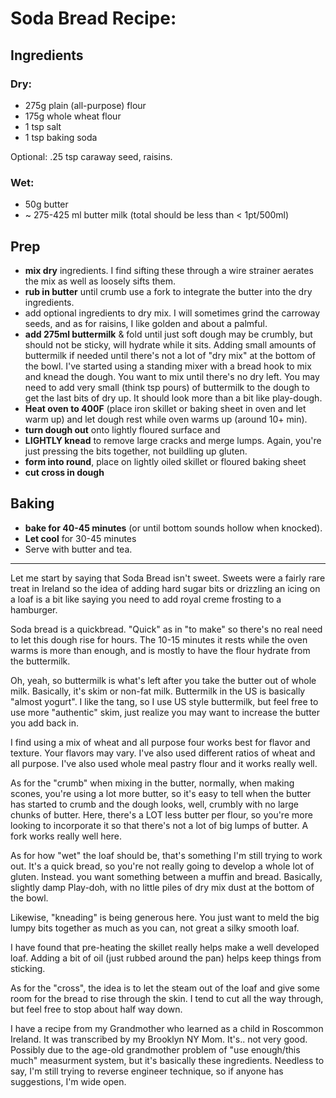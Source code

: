 # Soda Bread Recipe:

## Ingredients

### Dry:
* 275g plain (all-purpose) flour
* 175g whole wheat flour
* 1 tsp salt
* 1 tsp baking soda

Optional: .25 tsp caraway seed, raisins.

### Wet:
* 50g butter
* ~ 275-425 ml butter milk (total should be less than < 1pt/500ml)

## Prep
* **mix dry** ingredients.
I find sifting these through a wire strainer aerates the mix as well as loosely sifts them.
* **rub in butter** until crumb
use a fork to integrate the butter into the dry ingredients.
* add optional ingredients to dry mix.
I will sometimes grind the carroway seeds, and as for raisins, I like golden and about a palmful.
* **add 275ml buttermilk** & fold until just soft dough may be crumbly, but should not be sticky, will hydrate while it sits. Adding small amounts of buttermilk if needed until there's not a lot of "dry mix" at the bottom of the bowl.
I've started using a standing mixer with a bread hook to mix and knead the dough. You want to mix until there's no dry left. You may need to add very small (think tsp pours) of buttermilk to the dough to get the last bits of dry up. It should look more than a bit like play-dough.
* **Heat oven to 400F**
(place iron skillet or baking sheet in oven and let warm up) and let dough rest while oven warms up (around 10+ min).
* **turn dough out** onto lightly floured surface and
* **LIGHTLY knead** to remove large cracks and merge lumps. Again, you're just pressing the bits together, not buildling up gluten.
* **form into round**, place on lightly oiled skillet or floured baking sheet
* **cut cross in dough**

## Baking
* **bake for 40-45 minutes** (or until bottom sounds hollow when knocked).
* **Let cool** for 30-45 minutes
* Serve with butter and tea.

---
Let me start by saying that Soda Bread isn't sweet. Sweets were a fairly rare treat in Ireland so the idea of adding hard sugar bits or drizzling an icing on a loaf is a bit like saying you need to add royal creme frosting to a hamburger.

Soda bread is a quickbread. "Quick" as in "to make" so there's no real need to let this dough rise for hours. The 10-15 minutes it rests while the oven warms is more than enough, and is mostly to have the flour hydrate from the buttermilk.

Oh, yeah, so buttermilk is what's left after you take the butter out of whole milk. Basically, it's skim or non-fat milk. Buttermilk in the US is basically "almost yogurt". I like the tang, so I use US style buttermilk, but feel free to use more "authentic" skim, just realize you may want to increase the butter you add back in.

I find using a mix of wheat and all purpose four works best for flavor and texture. Your flavors may vary. I've also used different ratios of wheat and all purpose. I've also used whole meal pastry flour and it works really well.

As for the "crumb" when mixing in the butter, normally, when making scones, you're using a lot more butter, so it's easy to tell when the butter has started to crumb and the dough looks, well, crumbly with no large chunks of butter. Here, there's a LOT less butter per flour, so you're more looking to incorporate it so that there's not a lot of big lumps of butter. A fork works really well here.

As for how "wet" the loaf should be, that's something I'm still trying to work out. It's a quick bread, so you're not really going to develop a whole lot of gluten. Instead. you want something between a muffin and bread. Basically, slightly damp Play-doh, with no little piles of dry mix dust at the bottom of the bowl.

Likewise, "kneading" is being generous here. You just want to meld the big lumpy bits together as much as you can, not great a silky smooth loaf.

I have found that pre-heating the skillet really helps make a well developed loaf. Adding a bit of oil (just rubbed around the pan) helps keep things from sticking.

As for the "cross", the idea is to let the steam out of the loaf and give some room for the bread to rise through the skin. I tend to cut all the way through, but feel free to stop about half way down.

I have a recipe from my Grandmother who learned as a child in Roscommon Ireland. It was transcribed by my Brooklyn NY Mom. It's.. not very good. Possibly due to the age-old grandmother problem of "use enough/this much" measurment system, but it's basically these ingredients. Needless to say, I'm still trying to reverse engineer technique, so if anyone has suggestions, I'm wide open.
